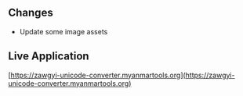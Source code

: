 ## Changes

* Update some image assets

## Live Application

[https://zawgyi-unicode-converter.myanmartools.org](https://zawgyi-unicode-converter.myanmartools.org)
